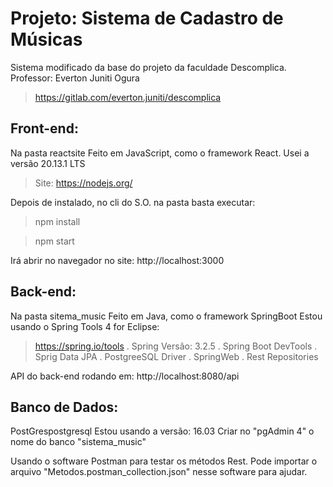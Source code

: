 # Projeto: Sistema de Cadastro de Músicas

Sistema modificado da base do projeto da faculdade Descomplica.
Professor: Everton Juniti Ogura
> https://gitlab.com/everton.juniti/descomplica


## Front-end:
Na pasta reactsite
Feito em JavaScript, como o framework React.
Usei a versão 20.13.1 LTS
> Site: https://nodejs.org/

Depois de instalado, no cli do S.O. na pasta basta executar:
> npm install

> npm start

Irá abrir no navegador no site: http://localhost:3000

## Back-end:
Na pasta sitema_music
Feito em Java, como o framework SpringBoot
Estou usando o Spring Tools 4 for Eclipse:
> https://spring.io/tools
. Spring Versão: 3.2.5
. Spring Boot DevTools
. Sprig Data JPA
. PostgreeSQL Driver
. SpringWeb
. Rest Repositories

API do back-end rodando em: http://localhost:8080/api


## Banco de Dados:
PostGrespostgresql
Estou usando a versão: 16.03
Criar no "pgAdmin 4" o nome do banco "sistema_music"

Usando o software Postman para testar os métodos Rest.
Pode importar o arquivo "Metodos.postman_collection.json" nesse software para ajudar.

